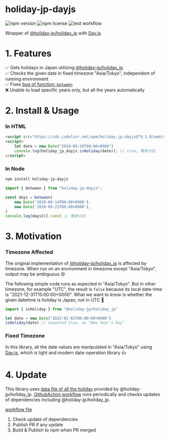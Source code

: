 # holiday-jp-dayjs

![npm version](https://img.shields.io/npm/v/holiday-jp-dayjs)
![npm license](https://img.shields.io/npm/l/holiday-jp-dayjs)
![test workflow](https://github.com/Seo-4d696b75/holiday-jp-dayjs/actions/workflows/test.yaml/badge.svg)

Wrapper of [@holiday-jp/holiday_jp](https://www.npmjs.com/package/@holiday-jp/holiday_jp) with [Day.js](https://day.js.org/en/)

# 1. Features

✅ Gets holidays in Japan utilizing [@holiday-jp/holiday_jp](https://www.npmjs.com/package/@holiday-jp/holiday_j)  
✅ Checks the given date in fixed timezone "Asia/Tokyo", independent of running environment  
✅ Fixes [bug of function: `between`](https://github.com/holiday-jp/holiday_jp-js/issues/36)  
❌ Unable to load specific years only, but all the years automatically

# 2. Install & Usage

### In HTML

```html
<script src="https://cdn.jsdelivr.net/npm/holiday-jp-dayjs@^0.1.0/umd/min.js"></script>
<script>
    let date = new Date("2010-09-20T00:00+0900")
    console.log(holiday_jp_dayjs.isHoliday(date)); // true; 敬老の日
</script>
```

### In Node

```bash
npm install holiday-jp-dayjs
```

```ts
import { between } from "holiday-jp-dayjs";

const days = between(
    new Date('2010-09-14T00:00+0900'), 
    new Date('2010-09-21T00:00+0900'),
)
console.log(days[0].name) // 敬老の日
```

# 3. Motivation

### Timezone Affected

The original implementation of [@holiday-jp/holiday_jp](https://www.npmjs.com/package/@holiday-jp/holiday_j) is affected by timezone. When run on an environment in timezone except "Asia/Tokyo", output may be ambiguous 😵

The following simple code runs as expected in "Asia/Tokyo". But in other timezone, for example "UTC", the result is `false` because its local date-time is "2021-12-31T15:00:00+0000". What we want to know is whether the given datetime is holiday is Japan, not in UTC 🤣 

```js
import { isHoliday } from "@holiday-jp/holiday_jp"

let date = new Date("2022-01-01T00:00:00+0900")
isHoliday(date) // expected true, as "New Year's Day"
```

### Fixed Timezone

In this library, all the date values are manipulated in "Asia/Tokyo" using [Day.js](https://day.js.org/en/), which is light and modern date-operation library 👍

# 4. Update

This library uses [data file of all the holiday](https://github.com/holiday-jp/holiday_jp-js/blob/master/lib/holidays.js) provided by @holiday-jp/holiday_jp. [GithubAction workflow](https://github.com/Seo-4d696b75/holiday-jp-dayjs/actions?query=workflow%3Aupdate-dependencies) runs periodically and checks updates of dependencies including @holiday-jp/holiday_jp.  

[workflow file](./.github/workflows/update.yaml)  

1. Check update of dependencies
2. Publish PR if any update 
3. Build & Publish to npm when PR merged
